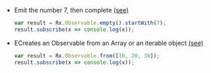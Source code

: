 - Emit the number 7, then complete [(see)](http://reactivex.io/rxjs/class/es6/Observable.js~Observable.html#static-method-defer)
    ```js
    var result = Rx.Observable.empty().startWith(7);
    result.subscribe(x => console.log(x));
    ```


- ECreates an Observable from an Array or an iterable object [(see)](http://reactivex.io/rxjs/class/es6/Observable.js~Observable.html#static-method-never)
    ```js
    var result = Rx.Observable.from([10, 20, 30]);
    result.subscribe(x => console.log(x));
    ```


